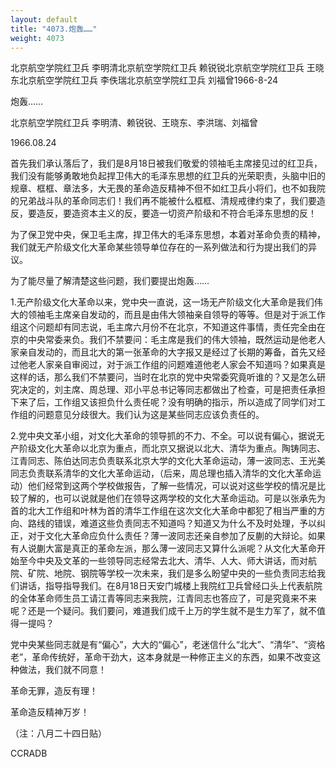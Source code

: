 ```yaml
---
layout: default
title: "4073.炮轰……"
weight: 4073
---
```


北京航空学院红卫兵 李明清北京航空学院红卫兵 赖锐锐北京航空学院红卫兵 王晓东北京航空学院红卫兵 李佚瑞北京航空学院红卫兵 刘福曾1966-8-24

炮轰……

北京航空学院红卫兵  李明清、赖锐锐、王晓东、李洪瑞、刘福曾

1966.08.24

首先我们承认落后了，我们是8月18日被我们敬爱的领袖毛主席接见过的红卫兵，我们没有能够勇敢地负起捍卫伟大的毛泽东思想的红卫兵的光荣职责，头脑中旧的规章、框框、章法多，大无畏的革命造反精神不但不如红卫兵小将们，也不如我院的兄弟战斗队的革命同志们！我们再不能被什么框框、清规戒律约束了，我们要造反，要造反，要造资本主义的反，要造一切资产阶级和不符合毛泽东思想的反！

为了保卫党中央，保卫毛主席，捍卫伟大的毛泽东思想，本着对革命负责的精神，我们就无产阶级文化大革命某些领导单位存在的一系列做法和行为提出我们的异议。

为了能尽量了解清楚这些问题，我们要提出炮轰……

1.无产阶级文化大革命以来，党中央一直说，这一场无产阶级文化大革命是我们伟大的领袖毛主席亲自发动的，而且是由伟大领袖亲自领导的等等。但是对于派工作组这个问题却有同志说，毛主席六月份不在北京，不知道这件事情，责任完全由在京的中央常委来负。我们不禁要问：毛主席是我们的伟大领袖，既然运动是他老人家亲自发动的，而且北大的第一张革命的大字报又是经过了长期的筹备，首先又经过他老人家亲自审阅过，对于派工作组的问题难道他老人家会不知道吗？如果真是这样的话，那么我们不禁要问，当时在北京的党中央常委究竟听谁的？又是怎么研究决定的，刘主席、周总理、邓小平总书记等同志都做出了检查，可是把责任承担下来了后，工作组又该担负什么责任呢？没有明确的指示，所以造成了同学们对工作组的问题意见分歧很大。我们认为这是某些同志应该负责任的。

2.党中央文革小组，对文化大革命的领导抓的不力、不全。可以说有偏心，据说无产阶级文化大革命以北京为重点，而北京又据说以北大、清华为重点。陶铸同志、江青同志、陈伯达同志负责联系北京大学的文化大革命运动，薄一波同志、王光美同志负责联系清华的文化大革命运动，（后来，周总理也插入清华的文化大革命运动）他们经常到这两个学校做报告，了解一些情况，可以说对这些学校的情况是比较了解的，也可以说就是他们在领导这两学校的文化大革命运动。可是以张承先为首的北大工作组和叶林为首的清华工作组在这次文化大革命中都犯了相当严重的方向、路线的错误，难道这些负责同志不知道吗？知道又为什么不及时处理，予以纠正，对于文化大革命应负什么责任？薄一波同志还亲自参加了反蒯的大辩论。如果有人说蒯大富是真正的革命左派，那么薄一波同志又算什么派呢？从文化大革命开始至今中央及文革的一些领导同志经常去北大、清华、人大、师大讲话，而对航院、矿院、地院、钢院等学校一次未来，我们是多么盼望中央的一些负责同志给我们讲话，指导指导我们。在8月18日天安门城楼上我院红卫兵曾经口头上代表航院的全体革命师生员工请江青等同志来我院，江青同志也答应了，可是究竟来不来呢？还是一个疑问。我们要问，难道我们成千上万的学生就不是生力军了，就不值得一提吗？

党中央某些同志就是有“偏心”，大大的“偏心”，老迷信什么“北大”、“清华”、“资格老”，革命传统好，革命干劲大，这本身就是一种修正主义的东西，如果不改变这种做法，我们就不同意！

革命无罪，造反有理！

革命造反精神万岁！

（注：八月二十四日贴）

CCRADB


